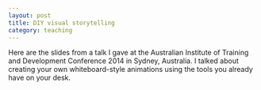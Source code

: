 ```yaml
---
layout: post
title: DIY visual storytelling
category: teaching
---
```


Here are the slides from a talk I gave at the Australian Institute of Training and Development Conference 2014 in Sydney, Australia. I talked about creating your own whiteboard-style animations using the tools you already have on your desk.

<script async class="speakerdeck-embed" data-id="aafe7bee1be54a9388a5aa035db69011" data-ratio="1.33333333333333" src="//speakerdeck.com/assets/embed.js"></script>
